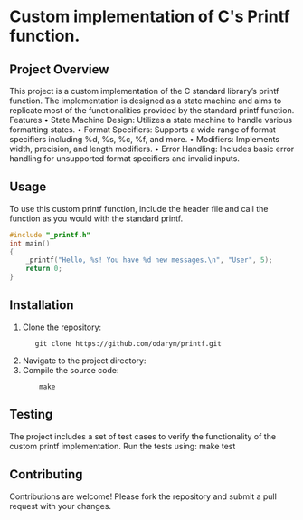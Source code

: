 # Custom implementation of C's Printf function.
## Project Overview
This project is a custom implementation of the C standard library’s printf function. The implementation is designed as a state machine and aims to replicate most of the functionalities provided by the standard printf function.
Features
•	State Machine Design: Utilizes a state machine to handle various formatting states.
•	Format Specifiers: Supports a wide range of format specifiers including %d, %s, %c, %f, and more.
•	Modifiers: Implements width, precision, and length modifiers.
•	Error Handling: Includes basic error handling for unsupported format specifiers and invalid inputs.


## Usage
To use this custom printf function, include the header file and call the function as you would with the standard printf.
```c
#include "_printf.h"
int main()
{
    _printf("Hello, %s! You have %d new messages.\n", "User", 5);
    return 0;
}
```


## Installation
1.	Clone the repository:
    ```git
       git clone https://github.com/odarym/printf.git
    ```
2.	Navigate to the project directory:
3.	Compile the source code:
    ```make
        make
    ```

## Testing
The project includes a set of test cases to verify the functionality of the custom printf implementation. Run the tests using:
make test


## Contributing
Contributions are welcome! Please fork the repository and submit a pull request with your changes.
